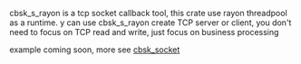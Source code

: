 cbsk_s_rayon is a tcp socket callback tool, this crate use rayon threadpool as a runtime.
y can use cbsk_s_rayon create TCP server or client, you don't need to focus on TCP read and write, just focus on business processing

example coming soon, more see [cbsk_socket](https://crates.io/crates/cbsk_socket)
